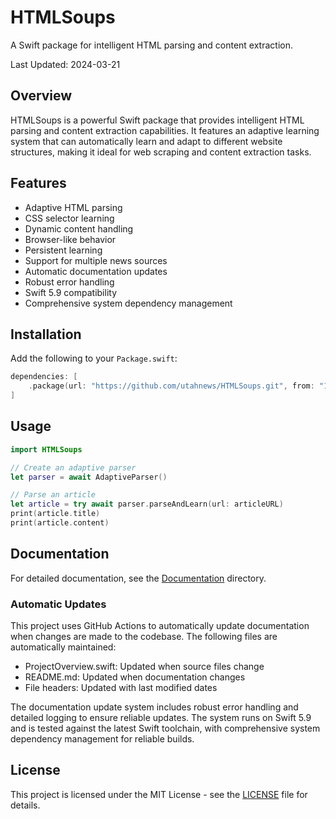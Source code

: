 # HTMLSoups

A Swift package for intelligent HTML parsing and content extraction.

Last Updated: 2024-03-21

## Overview

HTMLSoups is a powerful Swift package that provides intelligent HTML parsing and content extraction capabilities. It features an adaptive learning system that can automatically learn and adapt to different website structures, making it ideal for web scraping and content extraction tasks.

## Features

- Adaptive HTML parsing
- CSS selector learning
- Dynamic content handling
- Browser-like behavior
- Persistent learning
- Support for multiple news sources
- Automatic documentation updates
- Robust error handling
- Swift 5.9 compatibility
- Comprehensive system dependency management

## Installation

Add the following to your `Package.swift`:

```swift
dependencies: [
    .package(url: "https://github.com/utahnews/HTMLSoups.git", from: "1.0.0")
]
```

## Usage

```swift
import HTMLSoups

// Create an adaptive parser
let parser = await AdaptiveParser()

// Parse an article
let article = try await parser.parseAndLearn(url: articleURL)
print(article.title)
print(article.content)
```

## Documentation

For detailed documentation, see the [Documentation](Sources/HTMLSoups/Documentation) directory.

### Automatic Updates

This project uses GitHub Actions to automatically update documentation when changes are made to the codebase. The following files are automatically maintained:

- ProjectOverview.swift: Updated when source files change
- README.md: Updated when documentation changes
- File headers: Updated with last modified dates

The documentation update system includes robust error handling and detailed logging to ensure reliable updates. The system runs on Swift 5.9 and is tested against the latest Swift toolchain, with comprehensive system dependency management for reliable builds.

## License

This project is licensed under the MIT License - see the [LICENSE](LICENSE) file for details.
